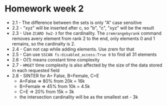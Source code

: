 # Homework week 2

- 2.1 - The difference between the sets is only "A" case sensitive
- 2.2 - "xyz" will be inserted after c, so "b", "c", "xyz" will be the result
- 2.3 - Use `ZCARD hw2-3` for the cardinality. The `zremrangebyrank` command removes avery element from rank 2 to the end, only elements 0 and 1 remains, so the cardinalty is 2.
- 2.4 - Can not cap while adding elements. Use zrem for that
- 2.5 - Can use `SSCAN fs:disabled_access:True 0` to find all 31 elements
- 2.6 - O(1) means constant time complexity
- 2.7 - `HMGET` time complexity is also affected by the size of the data stored in each requested field
- 2.8 - SINTER for A= False, B=Female, C=E
    - A=False => 80% from 20k = 16k
    - B=Female => 45% from 10k = 4.5k
    - C=E => 20% from 15k = 3k
    - the intersection cardinality will be as the smallest set - 3k

